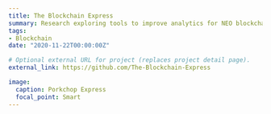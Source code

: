 ```yaml
---
title: The Blockchain Express 
summary: Research exploring tools to improve analytics for NEO blockchain framework 
tags:
- Blockchain
date: "2020-11-22T00:00:00Z"

# Optional external URL for project (replaces project detail page).
external_link: https://github.com/The-Blockchain-Express

image:
  caption: Porkchop Express 
  focal_point: Smart
---
```

